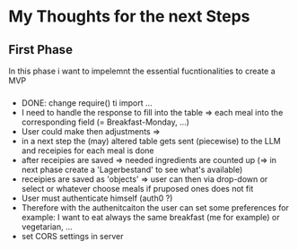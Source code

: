 # My Thoughts for the next Steps
## First Phase
In this phase i want to impelemnt the essential fucntionalities to create a MVP
###
- DONE: change require() ti import ...
- I need to handle the response to fill into the table => each meal into the corresponding field (= Breakfast-Monday, ...)
- User could make then adjustments => 
- in a next step the (may) altered table gets sent (piecewise) to the LLM and receipies for each meal is done 
- after receipies are saved => needed ingredients are counted up (=> in next phase create a 'Lagerbestand' to see what's available)
- receipies are saved as 'objects' => user can then via drop-down or select or whatever choose meals if pruposed ones does not fit 
- User must authenticate himself (auth0 ?)
- Therefore with the authenitcaiton the user can set some preferences for example: 
    I want to eat always the same breakfast (me for example) or vegetarian, ...
- set CORS settings in server
